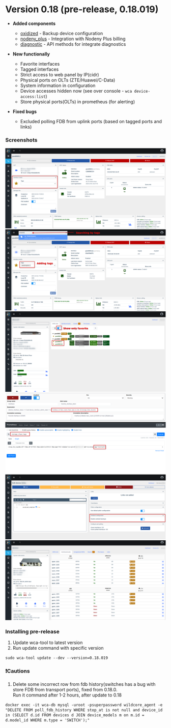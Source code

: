 # Version 0.18 (pre-release, 0.18.019)
 
* **Added components**
    - [oxidized](../components/oxidized.md) - Backup device configuration
    - [nodeny_plus](../components/nodeny_plus.md) - Integration with Nodeny Plus billing
    - [diagnostic](../components/diagnostic.md) - API methods for integrate diagnostics 

* **New functionally**
    - Favorite interfaces 
    - Tagged interfaces
    - Strict access to web panel by IP(cidr)
    - Physical ports on OLTs (ZTE/Huawei/C-Data)
    - System information in configuration
    - Device accesses hidden now (see over console - `wca device-access:list`)
    - Store physical ports(OLTs) in prometheus (for alerting)
 
* **Fixed bugs**
    - Excluded polling FDB from uplink ports (based on tagged ports and links)

### Screenshots 
![](../assets/0_18/tags.png)
![](../assets/0_18/searching_by_tag.png)
![](../assets/0_18/favorite_on_olt.png)
![](../assets/0_18/new_event_with_favorite_interface.png)
![](../assets/0_18/tags_in_prometheus.png)
![](../assets/0_18/oxidized_backups.png)
![](../assets/0_18/phys_ports.png)

### Installing pre-release
1. Update wca-tool to latest version
2. Run update command with specific version 
```shell
sudo wca-tool update --dev --version=0.18.019
```

### ❗Cautions
1. Delete some incorrect row from fdb history(switches has a bug with store FDB from transport ports), fixed from 0.18.0.     
   Run it command after 1-2 hours, after update to 0.18
``` 
docker exec -it wca-db mysql -uroot -psuperpassword wildcore_agent -e "DELETE FROM poll_fdb_history WHERE stop_at is not null and device_id in (SELECT d.id FROM devices d JOIN device_models m on m.id = d.model_id WHERE m.type = 'SWITCH');"
```